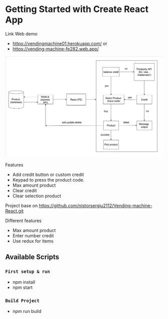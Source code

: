 # Getting Started with Create React App

Link Web demo
- https://vendingmachine01.herokuapp.com/
or
- https://vending-machine-fe282.web.app/


![alt text](https://raw.githubusercontent.com/kainunka/Vending-machine/main/diagram.png)

Features

- Add credit button or custom credit
- Keypad to press the product code.
- Max amount product
- Clear credit
- Clear selection product

Project base on https://github.com/nistorsergiu2112/Vending-machine-React.git

Different features

- Max amount product
- Enter number credit
- Use redux for items

## Available Scripts

### `First setup & run`

- npm install
- npm start

### `Build Project`

- npm run build